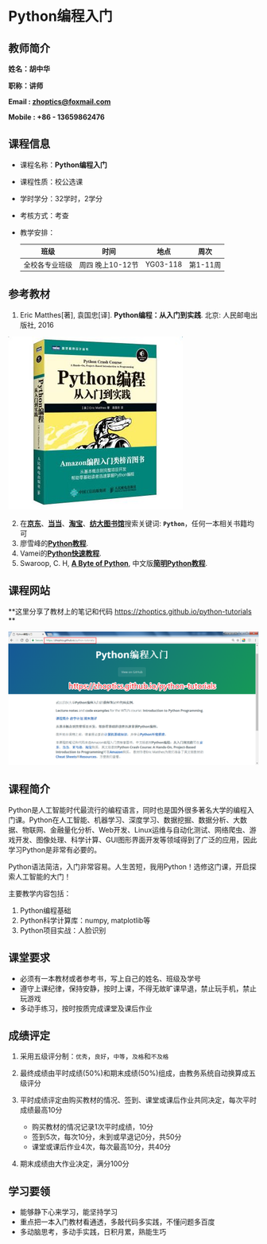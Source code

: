 Python编程入门
=============



## 教师简介

**姓名：胡中华**

**职称：讲师**

**Email : zhoptics@foxmail.com**

**Mobile : +86 - 13659862476**



## 课程信息

* 课程名称：**Python编程入门**

* 课程性质：校公选课

* 学时学分：32学时，2学分

* 考核方式：考查

* 教学安排：

  |       班级       |     时间     |       地点        |   周次   |
  | :------------: | :--------: | :-------------: | :----: |
  | 全校各专业班级 | 周四  晚上10-12节 | YG03-118 | 第1-11周 |




## 参考教材

1. Eric Matthes[著], 袁国忠[译]. **Python编程：从入门到实践**. 北京: 人民邮电出版社, 2016 

![Python编程：从入门到实践](images/cover.png)

2. 在[**京东**](http://www.jd.com)、[**当当**](http://www.dangdang.com)、[**淘宝**](http://www.taobao.com)、[**纺大图书馆**](http://lib.wtu.edu.cn/)搜索关键词: **`Python`**，任何一本相关书籍均可
3. 廖雪峰的[**Python教程**](https://www.liaoxuefeng.com/wiki/0014316089557264a6b348958f449949df42a6d3a2e542c000).
4. Vamei的[**Python快速教程**](http://www.cnblogs.com/vamei/archive/2012/09/13/2682778.html).
5. Swaroop, C. H, [**A Byte of Python**](https://www.gitbook.com/book/swaroopch/byte-of-python/details), 中文版[**简明Python教程**](https://bop.mol.uno/).




## 课程网站

**这里分享了教材上的笔记和代码 https://zhoptics.github.io/python-tutorials **

![python-tutorials-websites](images/python-tutorials-websites.png)



## 课程简介

Python是人工智能时代最流行的编程语言，同时也是国外很多著名大学的编程入门课。Python在人工智能、机器学习、深度学习、数据挖掘、数据分析、大数据、物联网、金融量化分析、Web开发、Linux运维与自动化测试、网络爬虫、游戏开发、图像处理、科学计算、GUI图形界面开发等领域得到了广泛的应用，因此学习Python是非常有必要的。

Python语法简洁，入门非常容易。人生苦短，我用Python！选修这门课，开启探索人工智能的大门！

主要教学内容包括：

1. Python编程基础
2. Python科学计算库：numpy, matplotlib等
3. Python项目实战：人脸识别




## 课堂要求

* 必须有一本教材或者参考书，写上自己的姓名、班级及学号
* 遵守上课纪律，保持安静，按时上课，不得无故旷课早退，禁止玩手机，禁止玩游戏
* 多动手练习，按时按质完成课堂及课后作业




## 成绩评定

1. 采用五级评分制：`优秀`，`良好`，`中等`，`及格`和`不及格`
2. 最终成绩由平时成绩(50%)和期末成绩(50%)组成，由教务系统自动换算成五级评分

3. 平时成绩评定由购买教材的情况、签到、课堂或课后作业共同决定，每次平时成绩最高10分
   -  购买教材的情况记录1次平时成绩，10分
   -  签到5次，每次10分，未到或早退记0分，共50分
   -  课堂或课后作业4次，每次最高10分，共40分
4. 期末成绩由大作业决定，满分100分




## 学习要领

- 能够静下心来学习，能坚持学习
- 重点把一本入门教材看通透，多敲代码多实践，不懂问题多百度
- 多动脑思考，多动手实践，日积月累，熟能生巧

